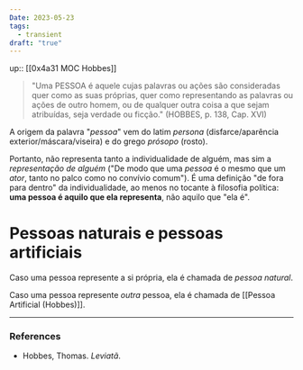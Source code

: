 ```yaml
---
Date: 2023-05-23
tags:
  - transient
draft: "true"
---
```

up:: [[0x4a31 MOC Hobbes]]

> "Uma PESSOA é aquele cujas palavras ou ações são consideradas quer como as suas próprias, quer como representando as palavras ou ações de outro homem, ou de qualquer outra coisa a que sejam atribuídas, seja verdade ou ficção." (HOBBES, p. 138, Cap. XVI)

A origem da palavra "*pessoa*" vem do latim *persona* (disfarce/aparência exterior/máscara/viseira) e do grego *prósopo* (rosto). 

Portanto, não representa tanto a individualidade de alguém, mas sim a *representação de alguém* ("De modo que uma *pessoa* é o mesmo que um *ator*, tanto no palco como no convívio comum"). É uma definição "de fora para dentro" da individualidade, ao menos no tocante à filosofia política: **uma pessoa é aquilo que ela representa**, não aquilo que "ela é".

# Pessoas naturais e pessoas artificiais
Caso uma pessoa represente a si própria, ela é chamada de *pessoa natural*.

Caso uma pessoa represente *outra* pessoa, ela é chamada de [[Pessoa Artificial (Hobbes)]]. 

---
### References
- Hobbes, Thomas. _Leviatã_.